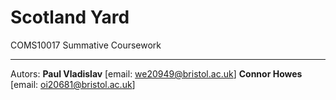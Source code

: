 Scotland Yard
=============

COMS10017 Summative Coursework
















***
Autors:
**Paul Vladislav**  [email: we20949@bristol.ac.uk]
**Connor Howes**    [email: oi20681@bristol.ac.uk]
